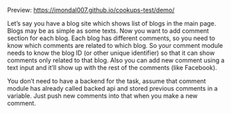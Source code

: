 Preview: https://imondal007.github.io/cookups-test/demo/

Let’s say you have a blog site which shows list of blogs in the main page. Blogs may be as simple as some texts. Now you want to add comment section for each blog. Each blog has different comments, so you need to know which comments are related to which blog. So your comment module needs to know the blog ID (or other unique identifier) so that it can show comments only related to that blog. Also you can add new comment using a text input and it’ll show up with the rest of the comments (like Facebook).


You don’t need to have a backend for the task, assume that comment module has already called backed api and stored previous comments in a variable. Just push new comments into that when you make a new comment.
